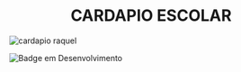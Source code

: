 <h1 align="center"> CARDAPIO ESCOLAR </h1>

![cardapio](https://user-images.githubusercontent.com/130568579/235910376-e21ecf50-90e8-40c8-ab1b-78f70d3c7a23.jpeg)
raquel

![Badge em Desenvolvimento](http://img.shields.io/static/v1?label=STATUS&message=EM%20DESENVOLVIMENTO&color=GREEN&style=for-the-badge)

##